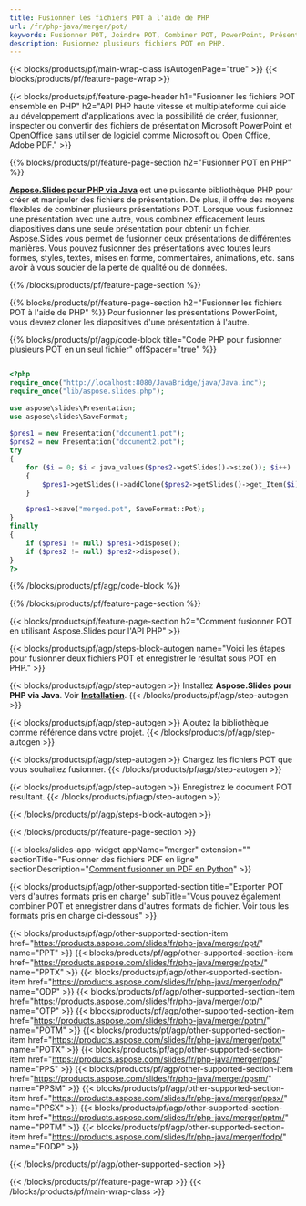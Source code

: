 ```yaml
---
title: Fusionner les fichiers POT à l'aide de PHP
url: /fr/php-java/merger/pot/
keywords: Fusionner POT, Joindre POT, Combiner POT, PowerPoint, Présentation, PHP, Aspose
description: Fusionnez plusieurs fichiers POT en PHP.
---
```


{{< blocks/products/pf/main-wrap-class isAutogenPage="true" >}}
{{< blocks/products/pf/feature-page-wrap >}}

{{< blocks/products/pf/feature-page-header h1="Fusionner les fichiers POT ensemble en PHP" h2="API PHP haute vitesse et multiplateforme qui aide au développement d'applications avec la possibilité de créer, fusionner, inspecter ou convertir des fichiers de présentation Microsoft PowerPoint et OpenOffice sans utiliser de logiciel comme Microsoft ou Open Office, Adobe PDF." >}}

{{% blocks/products/pf/feature-page-section h2="Fusionner POT en PHP" %}}

[**Aspose.Slides pour PHP via Java**](https://products.aspose.com/slides/fr/php-java/) est une puissante bibliothèque PHP pour créer et manipuler des fichiers de présentation. De plus, il offre des moyens flexibles de combiner plusieurs présentations POT. Lorsque vous fusionnez une présentation avec une autre, vous combinez efficacement leurs diapositives dans une seule présentation pour obtenir un fichier. Aspose.Slides vous permet de fusionner deux présentations de différentes manières. Vous pouvez fusionner des présentations avec toutes leurs formes, styles, textes, mises en forme, commentaires, animations, etc. sans avoir à vous soucier de la perte de qualité ou de données.

{{% /blocks/products/pf/feature-page-section %}}

{{% blocks/products/pf/feature-page-section  h2="Fusionner les fichiers POT à l'aide de PHP" %}}
Pour fusionner les présentations PowerPoint, vous devrez cloner les diapositives d'une présentation à l'autre.

{{% blocks/products/pf/agp/code-block title="Code PHP pour fusionner plusieurs POT en un seul fichier" offSpacer="true" %}}


```php

<?php
require_once("http://localhost:8080/JavaBridge/java/Java.inc");
require_once("lib/aspose.slides.php");
 
use aspose\slides\Presentation;
use aspose\slides\SaveFormat;
 
$pres1 = new Presentation("document1.pot");
$pres2 = new Presentation("document2.pot");
try
{
    for ($i = 0; $i < java_values($pres2->getSlides()->size()); $i++) 
    {
        $pres1->getSlides()->addClone($pres2->getSlides()->get_Item($i));
    }

    $pres1->save("merged.pot", SaveFormat::Pot);
}
finally
{
    if ($pres1 != null) $pres1->dispose();
    if ($pres2 != null) $pres2->dispose();
}
?>
```


{{% /blocks/products/pf/agp/code-block %}}

{{% /blocks/products/pf/feature-page-section %}}

{{< blocks/products/pf/feature-page-section  h2="Comment fusionner POT en utilisant Aspose.Slides pour l'API PHP" >}}

{{< blocks/products/pf/agp/steps-block-autogen name="Voici les étapes pour fusionner deux fichiers POT et enregistrer le résultat sous POT en PHP." >}}

{{< blocks/products/pf/agp/step-autogen >}}
Installez **Aspose.Slides pour PHP via Java**. Voir [**Installation**](https://docs.aspose.com/slides/php-java/installation/).
{{< /blocks/products/pf/agp/step-autogen >}}

{{< blocks/products/pf/agp/step-autogen >}}
Ajoutez la bibliothèque comme référence dans votre projet.
{{< /blocks/products/pf/agp/step-autogen >}}

{{< blocks/products/pf/agp/step-autogen >}}
Chargez les fichiers POT que vous souhaitez fusionner.
{{< /blocks/products/pf/agp/step-autogen >}}

{{< blocks/products/pf/agp/step-autogen >}}
Enregistrez le document POT résultant.
{{< /blocks/products/pf/agp/step-autogen >}}

{{< /blocks/products/pf/agp/steps-block-autogen >}}

{{< /blocks/products/pf/feature-page-section >}}

{{< blocks/slides-app-widget  appName="merger" extension="" sectionTitle="Fusionner des fichiers PDF en ligne" sectionDescription="[Comment fusionner un PDF en Python](https://products.aspose.com/slides/fr/python-net/merge/pdf/)" >}}

{{< blocks/products/pf/agp/other-supported-section title="Exporter POT vers d'autres formats pris en charge" subTitle="Vous pouvez également combiner POT et enregistrer dans d'autres formats de fichier. Voir tous les formats pris en charge ci-dessous" >}}

{{< blocks/products/pf/agp/other-supported-section-item href="https://products.aspose.com/slides/fr/php-java/merger/ppt/" name="PPT" >}}
{{< blocks/products/pf/agp/other-supported-section-item href="https://products.aspose.com/slides/fr/php-java/merger/pptx/" name="PPTX" >}}
{{< blocks/products/pf/agp/other-supported-section-item href="https://products.aspose.com/slides/fr/php-java/merger/odp/" name="ODP" >}}
{{< blocks/products/pf/agp/other-supported-section-item href="https://products.aspose.com/slides/fr/php-java/merger/otp/" name="OTP" >}}
{{< blocks/products/pf/agp/other-supported-section-item href="https://products.aspose.com/slides/fr/php-java/merger/potm/" name="POTM" >}}
{{< blocks/products/pf/agp/other-supported-section-item href="https://products.aspose.com/slides/fr/php-java/merger/potx/" name="POTX" >}}
{{< blocks/products/pf/agp/other-supported-section-item href="https://products.aspose.com/slides/fr/php-java/merger/pps/" name="PPS" >}}
{{< blocks/products/pf/agp/other-supported-section-item href="https://products.aspose.com/slides/fr/php-java/merger/ppsm/" name="PPSM" >}}
{{< blocks/products/pf/agp/other-supported-section-item href="https://products.aspose.com/slides/fr/php-java/merger/ppsx/" name="PPSX" >}}
{{< blocks/products/pf/agp/other-supported-section-item href="https://products.aspose.com/slides/fr/php-java/merger/pptm/" name="PPTM" >}}
{{< blocks/products/pf/agp/other-supported-section-item href="https://products.aspose.com/slides/fr/php-java/merger/fodp/" name="FODP" >}}


{{< /blocks/products/pf/agp/other-supported-section >}}

{{< /blocks/products/pf/feature-page-wrap >}}
{{< /blocks/products/pf/main-wrap-class >}}